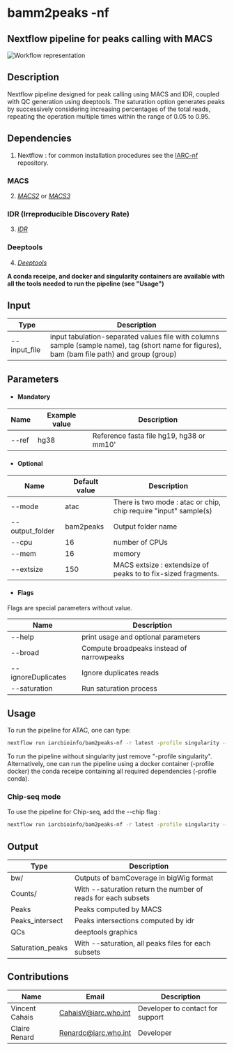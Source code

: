 # bamm2peaks -nf

## Nextflow pipeline for peaks calling with MACS

![Workflow representation](pipeline.png?raw=true "Peaks calling with MACS")

## Description

Nextflow pipeline designed for peak calling using MACS and IDR, coupled with QC generation using deeptools. The saturation option generates peaks by successively considering increasing percentages of the total reads, repeating the operation multiple times within the range of 0.05 to 0.95. 

## Dependencies

1. Nextflow : for common installation procedures see the [IARC-nf](https://github.com/IARCbioinfo/IARC-nf) repository.

### MACS
2. [*MACS2*](https://hbctraining.github.io/Intro-to-ChIPseq-flipped/lessons/06_peak_calling_macs.html) or [*MACS3*](https://github.com/macs3-project/MACS)

### IDR (Irreproducible Discovery Rate)
3. [*IDR*](https://github.com/nboley/idr)

### Deeptools
4. [*Deeptools*](https://github.com/deeptools/deepTools)

**A conda receipe, and docker and singularity containers are available with all the tools needed to run the pipeline (see "Usage")**

## Input 
 | Type      | Description   |
 |-----------|---------------|
 | --input_file    | input tabulation-separated values file with columns sample (sample name), tag (short name for figures), bam (bam file path) and group (group) |

## Parameters

* #### Mandatory

| Name | Example value | Description |
|-----------|--------------|-------------| 
|--ref | hg38 | Reference fasta file hg19, hg38 or mm10' |

* #### Optional

| Name | Default value | Description |
|-----------|--------------|-------------| 
|--mode   | atac | There is two mode : atac or chip, chip require "input" sample(s)|
|--output_folder   | bam2peaks | Output folder name |
|--cpu | 16 | number of CPUs |
|--mem | 16 | memory|
|--extsize | 150 | MACS extsize : extendsize of peaks to to fix-sized fragments. |


* #### Flags

Flags are special parameters without value.

| Name  | Description |
|-----------|-------------| 
|--help | print usage and optional parameters |
|--broad     | Compute broadpeaks instead of narrowpeaks |
|--ignoreDuplicates  | Ignore duplicates reads |
|--saturation        | Run saturation process |


## Usage
To run the pipeline for ATAC, one can type:
  
```bash
nextflow run iarcbioinfo/bam2peaks-nf -r latest -profile singularity --input_file input.tsv --ref hg38 --output_folder output --ignoreDuplicates
```

To run the pipeline without singularity just remove "-profile singularity". Alternatively, one can run the pipeline using a docker container (-profile docker) the conda receipe containing all required dependencies (-profile conda).

### Chip-seq mode
To use the pipeline for Chip-seq, add the --chip flag :

```bash
nextflow run iarcbioinfo/bam2peaks-nf -r latest -profile singularity --input_file input.tsv --ref hg38 --output_folder output --chip --broad --extsize 320
```

## Output 
  | Type      | Description     |
  |-----------|---------------|
  | bw/     | Outputs of bamCoverage in bigWig format  |
  | Counts/ | With --saturation return the number of reads for each subsets |
  | Peaks   | Peaks computed by MACS |
  | Peaks_intersect | Peaks intersections computed by idr |
  | QCs | deeptools graphics |
  | Saturation_peaks | With --saturation, all peaks files for each subsets |
  

## Contributions

  | Name      | Email | Description     |
  |-----------|---------------|-----------------| 
  | Vincent Cahais | CahaisV@iarc.who.int | Developer to contact for support |
  | Claire Renard  | Renardc@iarc.who.int | Developer |
  

